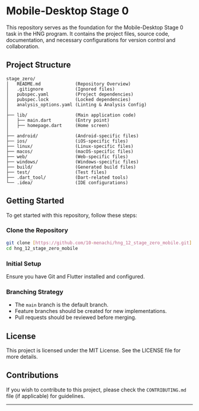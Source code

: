 # Mobile-Desktop Stage 0

This repository serves as the foundation for the Mobile-Desktop Stage 0 task in the HNG program. It contains the project files, source code, documentation, and necessary configurations for version control and collaboration.

## Project Structure

```
stage_zero/
│   README.md             (Repository Overview)
│   .gitignore            (Ignored files)
│   pubspec.yaml          (Project dependencies)
│   pubspec.lock          (Locked dependencies)
│   analysis_options.yaml (Linting & Analysis Config)
│
├── lib/                  (Main application code)
│   ├── main.dart         (Entry point)
│   ├── homepage.dart     (Home screen)
│
├── android/              (Android-specific files)
├── ios/                  (iOS-specific files)
├── linux/                (Linux-specific files)
├── macos/                (macOS-specific files)
├── web/                  (Web-specific files)
├── windows/              (Windows-specific files)
├── build/                (Generated build files)
├── test/                 (Test files)
├── .dart_tool/           (Dart-related tools)
└── .idea/                (IDE configurations)
```

## Getting Started

To get started with this repository, follow these steps:

### Clone the Repository

```sh
git clone [https://github.com/10-menachi/hng_12_stage_zero_mobile.git]
cd hng_12_stage_zero_mobile
```

### Initial Setup

Ensure you have Git and Flutter installed and configured.

### Branching Strategy

- The `main` branch is the default branch.
- Feature branches should be created for new implementations.
- Pull requests should be reviewed before merging.

## License

This project is licensed under the MIT License. See the LICENSE file for more details.

## Contributions

If you wish to contribute to this project, please check the `CONTRIBUTING.md` file (if applicable) for guidelines.

---
